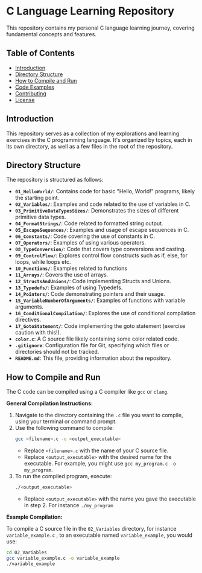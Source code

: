 # C Language Learning Repository

This repository contains my personal C language learning journey, covering fundamental concepts and features.

## Table of Contents

- [Introduction](#introduction)
- [Directory Structure](#directory-structure)
- [How to Compile and Run](#how-to-compile-and-run)
- [Code Examples](#code-examples)
- [Contributing](#contributing)
- [License](#license)

## Introduction

This repository serves as a collection of my explorations and learning exercises in the C programming language. It's organized by topics, each in its own directory, as well as a few files in the root of the repository.

## Directory Structure

The repository is structured as follows:

*   **`01_HelloWorld/`**: Contains code for basic "Hello, World!" programs, likely the starting point.
*   **`02_Variables/`**: Examples and code related to the use of variables in C.
*   **`03_PrimitiveDataTypesSizes/`**: Demonstrates the sizes of different primitive data types.
*  **`04_FormatStrings/`**: Code related to formatted string output.
*   **`05_EscapeSequences/`**: Examples and usage of escape sequences in C.
*   **`06_Constants/`**: Code covering the use of constants in C.
*   **`07_Operators/`**:  Examples of using various operators.
*   **`08_TypeConversion/`**: Code that covers type conversions and casting.
*   **`09_ControlFlow/`**: Explores control flow constructs such as if, else, for loops, while loops etc.
*  **`10_Functions/`**:  Examples related to functions
*  **`11_Arrays/`**: Covers the use of arrays.
*  **`12_StructsAndUnions/`**: Code implementing Structs and Unions.
*  **`13_Typedefs/`**: Examples of using Typedefs.
*   **`14_Pointers/`**: Code demonstrating pointers and their usage.
*   **`15_VariableNumberOfArguments/`**: Examples of functions with variable arguments.
*   **`16_ConditionalCompilation/`**: Explores the use of conditional compilation directives.
*   **`17_GotoStatement/`**: Code implementing the goto statement (exercise caution with this!).
*   **`color.c`**: A C source file likely containing some color related code.
*   **`.gitignore`**: Configuration file for Git, specifying which files or directories should not be tracked.
*   **`README.md`**: This file, providing information about the repository.

## How to Compile and Run

The C code can be compiled using a C compiler like `gcc` or `clang`.

**General Compilation Instructions:**

1.  Navigate to the directory containing the `.c` file you want to compile, using your terminal or command prompt.
2.  Use the following command to compile:
    ```bash
    gcc <filename>.c -o <output_executable>
    ```
    -   Replace `<filename>.c` with the name of your C source file.
    -   Replace `<output_executable>` with the desired name for the executable. For example, you might use `gcc my_program.c -o my_program`.
3.  To run the compiled program, execute:
    ```bash
    ./<output_executable>
    ```
    -   Replace `<output_executable>` with the name you gave the executable in step 2.  For instance `./my_program`

**Example Compilation:**

To compile a C source file in the `02_Variables` directory, for instance `variable_example.c` , to an executable named `variable_example`, you would use:
```bash
cd 02_Variables
gcc variable_example.c -o variable_example
./variable_example
